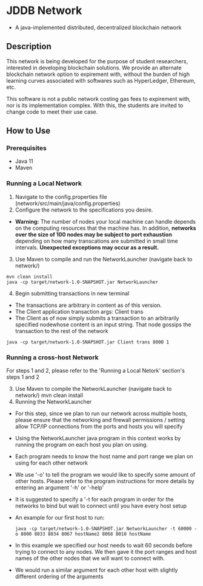 # **JDDB Network**
  - A java-implemented distributed, decentralized blockchain network

## Description
This network is being developed for the purpose of student researchers, interested in developing blockchain solutions. We provide an alternate blockchain network option to expirement with, without the burden of high learning curves associated with softwares such as HyperLedger, Ethereum, etc. 

This software is not a public network costing gas fees to expirement with, nor is its implementation complex. With this, the students are invited to change code to meet their use case.

## How to Use
### Prerequisites
  - Java 11
  - Maven

### Running a Local Network
  1. Navigate to the config.properties file (network/src/main/java/config.properties)
  2. Configure the network to the specifications you desire. 
  
  - **Warning:** The number of nodes your local machine can handle depends on the computing resources that the machine has. In addition, **networks over the size of 100 nodes may be subject to port exhaustion** depending on how many transcations are submitted in small time intervals. **Unexpected exceptions may occur as a result.**
  
  3. Use Maven to compile and run the NetworkLauncher (navigate back to network/)
  
    mvn clean install
    java -cp target/network-1.0-SNAPSHOT.jar NetworkLauncher
  4. Begin submitting transactions in new terminal
   - The transactions are arbitrary in content as of this version. 
   - The Client application transaction args: Client trans <portNum> <transactionContent>
   - The Client as of now simply submits a transaction to an arbitrarily specified nodewhose content is an input string. That node gossips the transaction to the rest of the network
  
    java -cp target/network-1.0-SNAPSHOT.jar Client trans 8000 1
    
### Running a cross-host Network
  For steps 1 and 2, please refer to the 'Running a Local Netork' section's steps 1 and 2
  
  3. Use Maven to compile the NetworkLauncher (navigate back to network/)
    mvn clean install
  4. Running the NetworkLauncher
  - For this step, since we plan to run our network across multiple hosts, please ensure that the networking and firewall permissions / setting allow TCP/IP connections from the ports and hosts you will specify
  - Using the NetworkLauncher java program in this context works by running the program on each host you plan on using. 
  - Each program needs to know the host name and port range we plan on using for each other network
  - We use '-o' to tell the program we would like to specify some amount of other hosts. Please refer to the program instructions for more details by entering an argument '-h' or '-help'
  - It is suggested to specify a '-t <timedWaitDelayMilliseconds> for each program in order for the networks to bind but wait to connect until you have every host setup
  - An example for our first host to run:
  
    ```java -cp target/network-1.0-SNAPSHOT.jar NetworkLauncher -t 60000 -o 8000 8033 8034 8067 hostName2 8068 8010 hostName```
    
  - In this example we specified our host needs to wait 60 seconds before trying to connect to any nodes. We then gave it the port ranges and host names of the other nodes that we will want to connect with.
  - We would run a similar argument for each other host with slightly different ordering of the arguments
